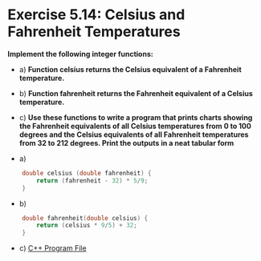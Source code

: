 # Exercise 5.14: Celsius and Fahrenheit Temperatures

**Implement the following integer functions:**
- a) **Function celsius returns the Celsius equivalent of a Fahrenheit temperature.**
- b) **Function fahrenheit returns the Fahrenheit equivalent of a Celsius temperature.**
- c) **Use these functions to write a program that prints charts showing the Fahrenheit equivalents of all Celsius temperatures from 0 to 100 degrees and the Celsius equivalents of all Fahrenheit temperatures from 32 to 212 degrees. Print the outputs in a neat tabular form**

- a)
```cpp
    double celsius (double fahrenheit) {
        return (fahrenheit - 32) * 5/9;
    }
```

- b)
```cpp
    double fahrenheit(double celsius) {
        return (celsius * 9/5) + 32;
    }
```

- c) [C++ Program File](p05_14.cpp)